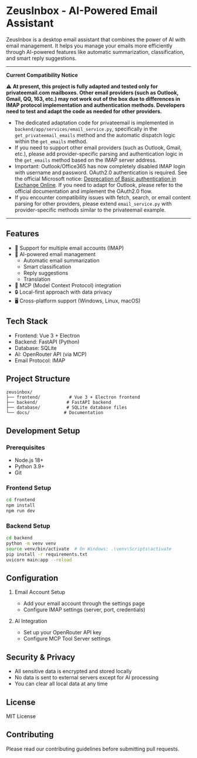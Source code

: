 # ZeusInbox - AI-Powered Email Assistant

ZeusInbox is a desktop email assistant that combines the power of AI with email management. It helps you manage your emails more efficiently through AI-powered features like automatic summarization, classification, and smart reply suggestions.

---

**Current Compatibility Notice**

⚠️ **At present, this project is fully adapted and tested only for privateemail.com mailboxes. Other email providers (such as Outlook, Gmail, QQ, 163, etc.) may not work out of the box due to differences in IMAP protocol implementation and authentication methods. Developers need to test and adapt the code as needed for other providers.**

- The dedicated adaptation code for privateemail is implemented in `backend/app/services/email_service.py`, specifically in the `get_privateemail_emails` method and the automatic dispatch logic within the `get_emails` method.
- If you need to support other email providers (such as Outlook, Gmail, etc.), please add provider-specific parsing and authentication logic in the `get_emails` method based on the IMAP server address.
- Important: Outlook/Office365 has now completely disabled IMAP login with username and password. OAuth2.0 authentication is required. See the official Microsoft notice: [Deprecation of Basic authentication in Exchange Online](https://learn.microsoft.com/en-us/exchange/clients-and-mobile-in-exchange-online/deprecation-of-basic-authentication-exchange-online). If you need to adapt for Outlook, please refer to the official documentation and implement the OAuth2.0 flow.
- If you encounter compatibility issues with fetch, search, or email content parsing for other providers, please extend `email_service.py` with provider-specific methods similar to the privateemail example.

---

## Features

- 📧 Support for multiple email accounts (IMAP)
- 🤖 AI-powered email management
  - Automatic email summarization
  - Smart classification
  - Reply suggestions
  - Translation
- 🔧 MCP (Model Context Protocol) integration
- 🔒 Local-first approach with data privacy
- 🖥️ Cross-platform support (Windows, Linux, macOS)

## Tech Stack

- Frontend: Vue 3 + Electron
- Backend: FastAPI (Python)
- Database: SQLite
- AI: OpenRouter API (via MCP)
- Email Protocol: IMAP

## Project Structure

```
zeusinbox/
├── frontend/           # Vue 3 + Electron frontend
├── backend/           # FastAPI backend
├── database/          # SQLite database files
└── docs/             # Documentation
```

## Development Setup

### Prerequisites

- Node.js 18+
- Python 3.9+
- Git

### Frontend Setup

```bash
cd frontend
npm install
npm run dev
```

### Backend Setup

```bash
cd backend
python -m venv venv
source venv/bin/activate  # On Windows: .\venv\Scripts\activate
pip install -r requirements.txt
uvicorn main:app --reload
```

## Configuration

1. Email Account Setup
   - Add your email account through the settings page
   - Configure IMAP settings (server, port, credentials)

2. AI Integration
   - Set up your OpenRouter API key
   - Configure MCP Tool Server settings

## Security & Privacy

- All sensitive data is encrypted and stored locally
- No data is sent to external servers except for AI processing
- You can clear all local data at any time

## License

MIT License

## Contributing

Please read our contributing guidelines before submitting pull requests. 